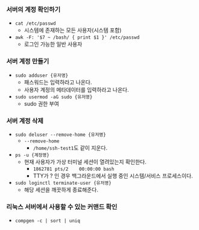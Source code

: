 ### 서버의 계정 확인하기
- `cat /etc/passwd`
	- 시스템에 존재하는 모든 사용자(시스템 포함)
- `awk -F: '$7 ~ /bash/ { print $1 }' /etc/passwd`
	- 로그인 가능한 일반 사용자
### 서버 계정 만들기
- `sudo adduser {유저명}`
	- 패스워드는 입력하라고 나온다.
	- 사용자 계정의 메타데이터를 입력하라고 나온다.
- `sudo usermod -aG sudo {유저명}`
	- sudo 권한 부여
### 서버 계정 삭제
- `sudo deluser --remove-home {유저명}`
	- `--remove-home`
		- `/home/ssh-test1`도 같이 지운다.
- `ps -u {계정명}`
	- 현재 사용자가 가상 터미널 세션이 열려있는지 확인한다.
		- `1862781 pts/2    00:00:00 bash`
		- TTY가 ? 인 경우 백그라운드에서 실행 중인 시스템/서비스 프로세스이다.
- `sudo loginctl terminate-user {유저명}`
	-  해당 세션을 깨끗하게 종료해준다.
### 리눅스 서버에서 사용할 수 있는 커맨드 확인
- `compgen -c | sort | uniq`